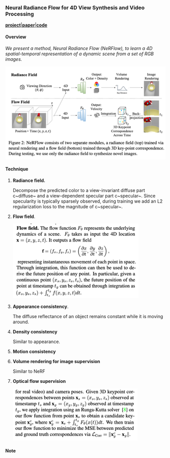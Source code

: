 ### Neural Radiance Flow for 4D View Synthesis and Video Processing

[**project**](https://yilundu.github.io/nerflow/)|[**paper**](https://arxiv.org/abs/2012.09790)|[**code**](https://github.com/yilundu/nerflow)

#### **Overview**

*We present a method, Neural Radiance Flow (NeRFlow), to learn a 4D spatial-temporal representation of a dynamic scene from a set of RGB images.*

<img src="img/nerflow1.png" style="zoom:50%;" />

#### **Technique**

1. **Radiance field.**

   Decompose the predicted color to a view-invariant diffuse part c~diffuse~ and a view-dependent specular part c~specular~. Since specularity is typically sparsely observed, during training we add an L2 regularization loss to the magnitude of c~specular~.

2. **Flow field**. 

   <img src="img/nerflow2.png" style="zoom:50%;" />

2. **Appearance consistency**.

   The diffuse reflectance of an object remains constant while it is moving around. 
   
2. **Density consistency**

   Similar to appearance.
   
2. **Motion consistency**

2. **Volume rendering for image supervision**

   Similar to NeRF
   
2. **Optical flow supervision**

   <img src="img/nerflow3.png" style="zoom:50%;" />
   
   

#### **Note**



